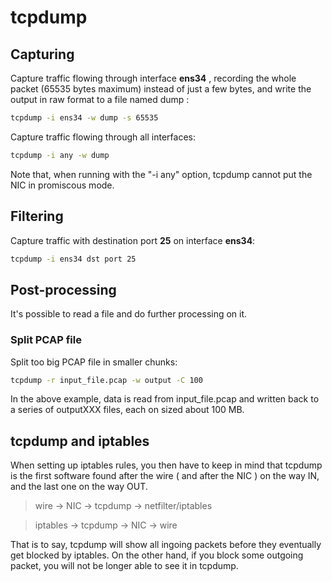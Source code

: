 
# tcpdump

## Capturing

Capture traffic flowing through interface  **ens34** , recording the whole packet (65535 bytes maximum) instead of just a few bytes, and write the output in raw format to a file named  dump :

```bash
tcpdump -i ens34 -w dump -s 65535
```

Capture traffic flowing through all interfaces:

```bash
tcpdump -i any -w dump
```

Note that, when running with the "-i any" option, tcpdump cannot put the NIC in promiscous mode.

## Filtering

Capture traffic with destination port **25** on interface **ens34**:

```bash
tcpdump -i ens34 dst port 25
```

## Post-processing

It's possible to read a file and do further processing on it.

### Split PCAP file

Split too big PCAP file in smaller chunks:

```bash
tcpdump -r input_file.pcap -w output -C 100
```
  

In the above example, data is read from  input_file.pcap  and written back to a series of  outputXXX  files, each on sized about 100 MB.


## tcpdump and iptables

When setting up iptables rules, you then have to keep in mind that tcpdump is the first software found after the wire ( and after the NIC ) on the way IN, and the last one on the way OUT.

> wire -> NIC -> tcpdump -> netfilter/iptables

> iptables -> tcpdump -> NIC -> wire


That is to say, tcpdump will show all ingoing packets before they eventually get blocked by iptables. On the other hand, if you block some outgoing packet, you will not be longer able to see it in tcpdump.
